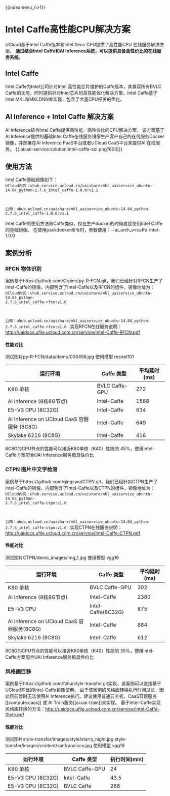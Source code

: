 {{indexmenu_n>1}}

# Intel Caffe高性能CPU解决方案
UCloud基于Intel Caffe版本和Intel Xeon CPU提供了高性能CPU 在线服务解决方案。
**通过结合Intel Caffe和AI Inference系统，可以提供具备高性价比的在线服务系统。**

## Intel Caffe

Intel Caffe为Intel公司针对Intel 高性能芯片维护的Caffe版本，其兼容所有BVLC Caffe的功能，同时提供针对Intel芯片的高性能优化解决方案。Intel Caffe基于Intel MKL和MKLDNN库实现，包含了大量CPU相关的优化。

## AI Inference + Intel Caffe 解决方案
AI Inference结合Intel Caffe提供高性能、高性价比的CPU解决方案。
该方案基于AI Inference提供的基础Intel Caffe在线服务镜像生产客户自己的在线服务Docker镜像，并部署在AI Inference PaaS平台或者UCloud CaaS平台来提供AI 在线服务。
{{:ai:uai-service:solution:intel-caffe-sol.png?600|}}

## 使用方法
Intel Caffe基础镜像如下：
<code>
UCloud内网：uhub.service.ucloud.cn/uaishare/mkl_uaiservice_ubuntu-14.04_python-2.7.6_intel_caffe-1.0.0:v1.1

公网：uhub.ucloud.cn/uaishare/mkl_uaiservice_ubuntu-14.04_python-2.7.6_intel_caffe-1.0.0:v1.1
</code>

Intel Caffe的使用方法和Caffe类似，仅在生产docker的时候直接使用Intel Caffe的基础镜像。
在使用packdocker命令时，参数使用：\-\-ai\_arch\_v=caffe-intel-1.0.0

## 案例分析
### RFCN 物体识别
案例基于https://github.com/Orpine/py-R-FCN.git，我们已经针对RFCN生产了Intel-Caffe的镜像，内部包含了Intel-Caffe以及RFCN的组件，镜像地址为：
<code>
UCloud内网：uhub.service.ucloud.cn/uaishare/mkl_uaiservice_ubuntu-14.04_python- 2.7.6_intel_caffe-rfcn:v1.0

公网：uhub.ucloud.cn/uaishare/mkl_uaiservice_ubuntu-14.04_python- 2.7.6_intel_caffe-rfcn:v1.0 
</code>
实现RFCN在线服务说明：
http://uaidocs.ufile.ucloud.com.cn/service/Intel-Caffe-RFCN.pdf

#### 性能对比
测试图片py\-R\-FCN/data/demo/000456.jpg
使用模型 resnet101

| 运行环境 | Caffe 类型 | 平均延时(ms) |
| -------- | ---------- | ------------ |
| K80 单核                                 | BVLC Caffe-GPU  | 272       |
| AI Inference (8核8G节点)                    | Intel-Caffe     | 1588      |
| E5-V3 CPU (8C32G)                      | Intel-Caffe     | 634       |
| AI Inference on UCloud CaaS 容器服务 (8C8G)  | Intel-Caffe     | 649       |
| Skylake 6216 (8C8G)                    | Intel-Caffe     | 416       |

8C8G的CPU节点的性能可以接近K80单核（K40）性能的 45%，使用Intel\-Caffe方案配合UAI Inference服务极具性价比

### CTPN 图片中文字检测
案例基于https://github.com/qingswu/CTPN.git，我们已经针对CTPN生产了Intel-Caffe的镜像，内部包含了Intel-Caffe以及CTPN的组件，镜像地址为：
<code>
UCloud内网：uhub.service.ucloud.cn/uaishare/mkl_uaiservice_ubuntu-14.04_python- 2.7.6_intel_caffe-ctpn:v1.0

公网：uhub.ucloud.cn/uaishare/mkl_uaiservice_ubuntu-14.04_python- 2.7.6_intel_caffe-ctpn:v1.0 
</code>
实现CTPN在线服务说明：
 http://uaidocs.ufile.ucloud.com.cn/service/Intel-Caffe-CTPN.pdf

#### 性能对比
测试图片CTPN/demo\_images/img\_1.jpg
使用模型 vgg16

| 运行环境 | Caffe 类型 | 平均延时(ms) |
| -------- | ---------- | ------------ |
| K80 单核                                | BVLC Caffe-GPU      | 302        |
| AI Inference (8核8G节点)                   | Intel-Caffe         | 2380       |
| E5-V3 CPU                             | Intel-Caffe(8C32G)  | 875        |
| AI Inference on UCloud CaaS 容器服务(8C8G)  | Intel-Caffe         | 884        |
| Skylake 6216 (8C8G)                   | Intel-Caffe         | 612        |

8C8G的CPU节点的性能可以接近K80单核（K40）性能的 35%，使用Intel\-Caffe方案配合UAI Inference服务极具性价比

### 风格画迁移
案例基于https://github.com/fzliu/style-transfer.git实现，该案例可以直接基于UCloud基础的Intel-Caffe镜像使用。
由于该案例的风格画转换执行时间过长，因此目前暂时无法使用AI Inference执行。建议使用普通云主机、CaaS容器服务[[compute:caas]] 或 AI Train服务[[ai:uai-train]]来实现。
基于Intel-Caffe实现风格画转换的方法：http://uaidocs.ufile.ucloud.com.cn/service/Intel-Caffe-Style.pdf

#### 性能对比
测试图片style\-transfer/images/style/starry\_night.jpg style\-transfer/images/content/sanfrancisco.jpg
使用模型 vgg19

| 运行环境 | Caffe 类型 | 执行时间(min) |
| -------- | ---------- | ------------- |
| K80 单核             | BVLC Caffe-GPU  | 24         |
| E5-V3 CPU (8C32G)  | Intel-Caffe     | 43.5       |
| E5-V3 CPU (8C32G)  | BVLC Caffe      | 268        |


